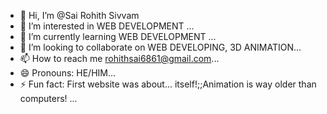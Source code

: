 - 👋 Hi, I’m @Sai Rohith Sivvam
- 👀 I’m interested in WEB DEVELOPMENT ...
- 🌱 I’m currently learning WEB DEVELOPMENT ...
- 💞️ I’m looking to collaborate on WEB DEVELOPING, 3D ANIMATION...
- 📫 How to reach me  rohithsai6861@gmail.com...
- 😄 Pronouns: HE/HIM...
- ⚡ Fun fact: First website was about... itself!;;Animation is way older than computers! ...

<!---
RohithSais/RohithSais is a ✨ special ✨ repository because its `README.md` (this file) appears on your GitHub profile.
You can click the Preview link to take a look at your changes.
--->
